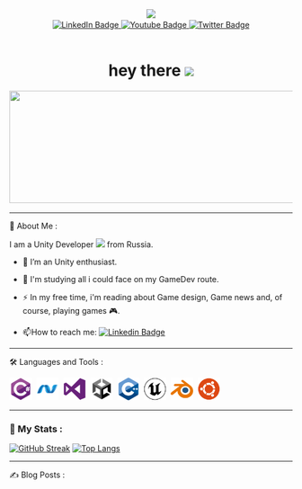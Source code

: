 <div id="header" align="center">
  <img src="https://media.giphy.com/media/4T3tuAa2WLJJEF8DSr/giphy.gif" width="100"/>
</div>
<div id="badges" align="center">
  <a href="https://www.linkedin.com/in/sergei-mazurenko-786245225/">
    <img src="https://img.shields.io/badge/LinkedIn-blue?style=for-the-badge&logo=linkedin&logoColor=white" alt="LinkedIn Badge"/>
  </a>
  <a href="https://www.youtube.com/channel/UCy7RA249ouL4YX33VLWzaEA">
    <img src="https://img.shields.io/badge/YouTube-red?style=for-the-badge&logo=youtube&logoColor=white" alt="Youtube Badge"/>
  </a>
  <a href="https://twitter.com/Tc1x1">
    <img src="https://img.shields.io/badge/Twitter-blue?style=for-the-badge&logo=twitter&logoColor=white" alt="Twitter Badge"/>
  </a>
</div>
<div align="center">
  <img src="https://komarev.com/ghpvc/?username=Cennei&style=flat-square&color=blue"  alt=""/>
</div>
<h1 align="center">
  hey there
  <img src="https://media.giphy.com/media/hvRJCLFzcasrR4ia7z/giphy.gif" width="30px"/>
</h1>
<div align="center">
  <img src="https://img.freepik.com/free-photo/yellow-gold-oil-paint-abstract-background-oil-paint-yellow-gold-oil-paint-background-yellow-gold-marble-pattern-texture-abstract-background_1258-103559.jpg?w=2000" width="850" height="200"/>
</div>

 ---
 
:hamster: About Me :<div/>
I am a Unity Developer <img src="https://media.giphy.com/media/WUlplcMpOCEmTGBtBW/giphy.gif" width="30"> from Russia.
<div/>

- :checkered_flag: I’m an Unity enthusiast.

- :seedling: I'm studying all i could face on my GameDev route.

- :zap: In my free time, i'm reading about Game design, Game news and, of course, playing games :video_game:.

- :mailbox:How to reach me: [![Linkedin Badge](https://img.shields.io/badge/-Sergei-blue?style=flat&logo=Linkedin&logoColor=white)](https://www.linkedin.com/in/sergei-mazurenko-786245225/)

---

:hammer_and_wrench: Languages and Tools :
<div>
  <img src="https://github.com/devicons/devicon/blob/master/icons/csharp/csharp-original.svg" title="Java" alt="Java" width="40" height="40"/>&nbsp;
  <img src="https://github.com/devicons/devicon/blob/master/icons/dot-net/dot-net-original.svg" title="Java" alt="Java" width="40" height="40"/>&nbsp;
  <img src="https://github.com/devicons/devicon/blob/master/icons/visualstudio/visualstudio-plain.svg" title="Java" alt="Java" width="40" height="40"/>&nbsp;
  <img src="https://github.com/devicons/devicon/blob/master/icons/unity/unity-original.svg" title="Java" alt="Java" width="40" height="40"/>&nbsp;
  <img src="https://github.com/devicons/devicon/blob/master/icons/cplusplus/cplusplus-original.svg" title="Java" alt="Java" width="40" height="40"/>&nbsp;
  <img src="https://github.com/devicons/devicon/blob/master/icons/unrealengine/unrealengine-original.svg" title="Java" alt="Java" width="40" height="40"/>&nbsp;
  <img src="https://github.com/devicons/devicon/blob/master/icons/blender/blender-original.svg" title="Java" alt="Java" width="40" height="40"/>&nbsp;
  <img src="https://github.com/devicons/devicon/blob/master/icons/ubuntu/ubuntu-plain.svg" title="Java" alt="Java" width="40" height="40"/>&nbsp;
</div>

---

### :nazar_amulet:	 My Stats :
[![GitHub Streak](http://github-readme-streak-stats.herokuapp.com?user=Cennei&theme=yellowdark&border_radius=6)](https://git.io/streak-stats)
[![Top Langs](https://github-readme-stats.vercel.app/api/top-langs/?username=Cennei&layout=compact&theme=highcontrast )](https://github.com/anuraghazra/github-readme-stats)

---

:writing_hand: Blog Posts :
<!-- BLOG-POST-LIST:START -->

<!-- BLOG-POST-LIST:END -->
